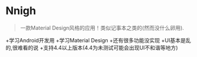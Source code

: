 # Nnigh
> 一款Material Design风格的应用！类似记事本之类的(然而没什么卵用).

+学习Android开发用
+学习Material Design
+还有很多功能没实现
+UI基本是乱的,很难看的说
+支持4.4以上版本(4.4为未测试可能会出现UI不和谐等地方)
